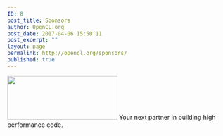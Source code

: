```yaml
---
ID: 8
post_title: Sponsors
author: OpenCL.org
post_date: 2017-04-06 15:50:11
post_excerpt: ""
layout: page
permalink: http://opencl.org/sponsors/
published: true
---
```

<a href="https://streamcomputing.eu/"><img class="alignnone size-full wp-image-111" src="http://opencl.org/wp-content/uploads/2017/04/StreamComputing_logo_250.png" alt="" width="250" height="99" /></a>
Your next partner in building high performance code.